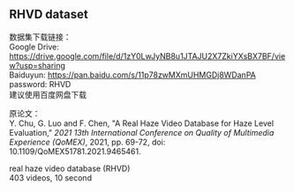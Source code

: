 ## RHVD dataset  
数据集下载链接：  
Google Drive: https://drive.google.com/file/d/1zY0LwJyNB8u1JTAJU2X7ZkiYXsBX7BF/view?usp=sharing  
Baiduyun: https://pan.baidu.com/s/11p78zwMXmUHMGDj8WDanPA  password: RHVD  
建议使用百度网盘下载 

原论文：  
Y. Chu, G. Luo and F. Chen, "A Real Haze Video Database for Haze Level Evaluation," *2021 13th International Conference on Quality of Multimedia Experience (QoMEX)*, 2021, pp. 69-72, doi: 10.1109/QoMEX51781.2021.9465461.

real haze video database (RHVD)  
403 videos, 10 second  
